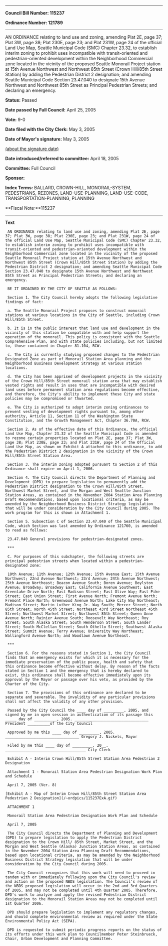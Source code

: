 

********

**Council Bill Number: 115237**
   
**Ordinance Number: 121789**
********

 AN ORDINANCE relating to land use and zoning, amending Plat 2E, page 37; Plat 3W, page 38; Plat 230E, page 23; and Plat 231W, page 24 of the official Land Use Map, Seattle Municipal Code (SMC) Chapter 23.32, to establish interim zoning to prohibit uses incompatible with transit-oriented and pedestrian-oriented development within the Neighborhood Commercial zone located in the vicinity of the proposed Seattle Monorail Project station at 15th Avenue Northwest and Northwest 85th Street (Crown Hill/85th Street Station) by adding the Pedestrian District 2 designation; and amending Seattle Municipal Code Section 23.47.040 to designate 15th Avenue Northwest and Northwest 85th Street as Principal Pedestrian Streets; and declaring an emergency.

**Status:** Passed
   
**Date passed by Full Council:** April 25, 2005
   
**Vote:** 9-0
   
**Date filed with the City Clerk:** May 3, 2005
   
**Date of Mayor's signature:** May 3, 2005
   
[(about the signature date)](/~public/approvaldate.htm)
   
   
   
**Date introduced/referred to committee:** April 18, 2005
   
**Committee:** Full Council
   
**Sponsor:**
   
   
**Index Terms:** BALLARD, CROWN-HILL, MONORAIL-SYSTEM, PEDESTRIANS, REZONES, LAND-USE-PLANNING, LAND-USE-CODE, TRANSPORTATION-PLANNING, PLANNING

**Fiscal Note:**115237

********

**Text**
   
```
 AN ORDINANCE relating to land use and zoning, amending Plat 2E, page 37; Plat 3W, page 38; Plat 230E, page 23; and Plat 231W, page 24 of the official Land Use Map, Seattle Municipal Code (SMC) Chapter 23.32, to establish interim zoning to prohibit uses incompatible with transit-oriented and pedestrian-oriented development within the Neighborhood Commercial zone located in the vicinity of the proposed Seattle Monorail Project station at 15th Avenue Northwest and Northwest 85th Street (Crown Hill/85th Street Station) by adding the Pedestrian District 2 designation; and amending Seattle Municipal Code Section 23.47.040 to designate 15th Avenue Northwest and Northwest 85th Street as Principal Pedestrian Streets; and declaring an emergency.

 BE IT ORDAINED BY THE CITY OF SEATTLE AS FOLLOWS:

 Section 1. The City Council hereby adopts the following legislative findings of fact:

 a. The Seattle Monorail Project proposes to construct monorail stations at various locations in the City of Seattle, including Crown Hill/85th Street.

 b. It is in the public interest that land use and development in the vicinity of this station be compatible with and help support the operation of the monorail. This policy is consistent with the Seattle Comprehensive Plan, and with state policies including, but not limited to, those contained in Chapter 81.104, RCW.

 c. The City is currently studying proposed changes to the Pedestrian Designated Zone as part of Monorail Station Area planning and the Neighborhood Business Development Strategy at various station locations.

 d. The City has been apprised of development projects in the vicinity of the Crown Hill/85th Street monorail station area that may establish vested rights and result in uses that are incompatible with desired land uses before permanent station area regulations become effective, and therefore, the City's ability to implement these City and state policies may be compromised or thwarted.

 e. The City is authorized to adopt interim zoning ordinances to prevent vesting of development rights pursuant to, among other authority, Article 11, Section 11 of the Washington State Constitution, and the Growth Management Act, Chapter 36.70A, RCW.

 Section 2. As of the effective date of this Ordinance, the official Land Use Map, Chapter 23.32 of the Seattle Municipal Code is amended to rezone certain properties located on Plat 2E, page 37; Plat 3W, page 38; Plat 230E, page 23; and Plat 231W, page 24 of the Official Land Use Map, as shown on Exhibit A attached to this ordinance, to add the Pedestrian District 2 designation in the vicinity of the Crown Hill/85th Street Station Area.

 Section 3. The interim zoning adopted pursuant to Section 2 of this Ordinance shall expire on April 1, 2006.

 Section 4. The City Council directs the Department of Planning and Development (DPD) to prepare legislation to permanently add the Pedestrian District designation to the Crown Hill/85th Street, Northwest Market Street, and the Morgan and West Seattle Junction Station Areas, as contained in the November 2004 Station Area Planning Draft Recommendations, based upon locational criteria, as may be amended by the Neighborhood Business District Strategy legislation that will be under consideration by the City Council during 2005. The work program for this is shown in Attachment 1.

 Section 5. Subsection C of Section 23.47.040 of the Seattle Municipal Code, which Section was last amended by Ordinance 121760, is amended to read as follows:

 23.47.040 General provisions for pedestrian-designated zones.

 ***

 C. For purposes of this subchapter, the following streets are principal pedestrian streets when located within a pedestrian- designated zone:

 10th Avenue; 11th Avenue; 12th Avenue; 15th Avenue East; 15th Avenue Northwest; 22nd Avenue Northwest; 23rd Avenue; 24th Avenue Northwest; 25th Avenue Northeast; Beacon Avenue South; Boren Avenue; Boylston Avenue; Broadway; Broadway East; California Avenue Southwest; East Greenlake Drive North; East Madison Street; East Olive Way; East Pike Street; East Union Street; First Avenue North; Fremont Avenue North; Fremont Place North; Greenwood Avenue North; Lake City Way Northeast; Madison Street; Martin Luther King Jr. Way South; Mercer Street; North 85th Street; North 45th Street; Northeast 43rd Street Northeast 45th Street; Northwest Market Street; Northwest 85th Street; Queen Anne Avenue North; Rainier Avenue South; Roosevelt Way Northeast; Roy Street; South Alaska Street; South Henderson Street; South Lander Street; South McClellan Street; South Othello Street; Southwest Alaska Street; Summit Avenue; Terry Avenue; University Way Northeast; Wallingford Avenue North; and Woodlawn Avenue Northeast.

 ***

 Section 6. For the reasons stated in Section 1, the City Council finds that an emergency exists for which it is necessary for the immediate preservation of the public peace, health and safety that this ordinance become effective without delay. By reason of the facts stated in Section 1 and the emergency that is hereby declared to exist, this ordinance shall become effective immediately upon its approval by the Mayor or passage over his veto, as provided by the Charter of the City.

 Section 7. The provisions of this ordinance are declared to be separate and severable. The invalidity of any particular provisions shall not affect the validity of any other provision.

 Passed by the City Council the ____ day of _________, 2005, and signed by me in open session in authentication of its passage this _____ day of __________, 2005. _________________________________ President __________of the City Council

 Approved by me this ____ day of _________, 2005. _________________________________ Gregory J. Nickels, Mayor

 Filed by me this ____ day of _________, 20__. ____________________________________ City Clerk

 Exhibit A - Interim Crown Hill/85th Street Station Area Pedestrian 2 Designation

 Attachment 1 - Monorail Station Area Pedestrian Designation Work Plan and Schedule

 April 7, 2005 (Ver. 8)

[Exhibit A - Map of Interim Crown Hill/85th Street Station Area Pedestrian 2 Designation](/~ordpics/115237ExA.gif)

 ATTACHMENT 1

 Monorail Station Area Pedestrian Designation Work Plan and Schedule

 April 7, 2005

 The City Council directs the Department of Planning and Development (DPD) to prepare legislation to apply the Pedestrian District designation to the Crown Hill/ 85th Street, Market Street, and the Morgan and West Seattle (Alaska) Junction Station Areas, as contained in the November 2004 Station Area Planning Draft Recommendations, based upon locational criteria, as may be amended by the Neighborhood Business District Strategy legislation that will be under consideration by the City Council during 2005.

 The City Council recognizes that this work will need to proceed in tandem with or immediately following upon the City Council's review and action on the proposed NBDS legislation. The Council's review of the NBDS proposed legislation will occur in the 2nd and 3rd Quarters of 2005, and may not be completed until 4th Quarter 2005. Therefore, DPD's work to analyze and apply the revised Pedestrian District designation to the Monorail Station Areas may not be completed until 1st Quarter 2006.

 DPD should prepare legislation to implement any regulatory changes, and should complete environmental review as required under the State Environmental Policy Act (SEPA).

 DPD is requested to submit periodic progress reports on the status of its efforts under this work plan to Councilmember Peter Steinbrueck, Chair, Urban Development and Planning Committee.

```
